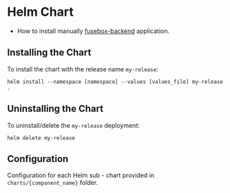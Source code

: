 # Helm Chart

* How to install manually [fusebox-backend](https://github.com/fuseio/fusebox-management-devops/blob/main/docs/Installation.md) application.


## Installing the Chart

To install the chart with the release name `my-release`:

```console
helm install --namespace [namespace] --values [values_file] my-release .
```

## Uninstalling the Chart

To uninstall/delete the `my-release` deployment:

```console
helm delete my-release
```


## Configuration

 Configuration for each Helm sub - chart provided in `charts/{component_name}` folder.
